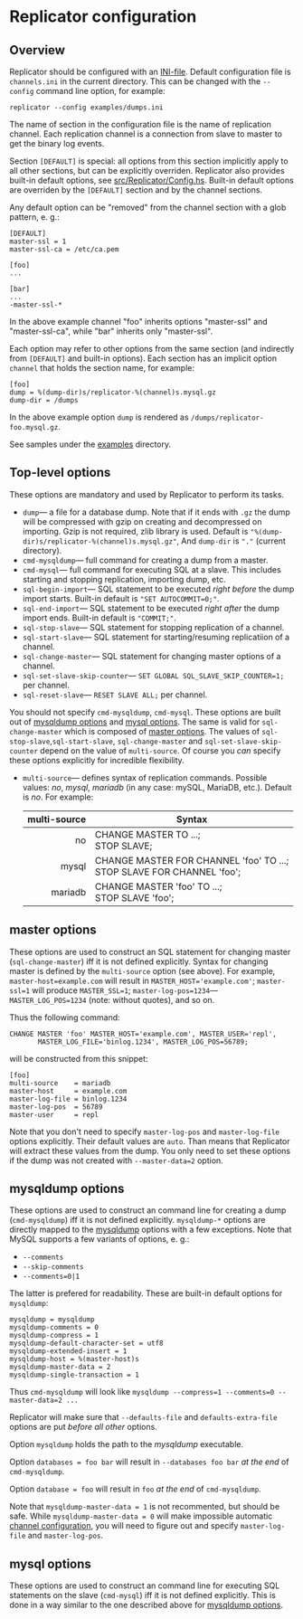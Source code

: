 Replicator configuration
========================

Overview
--------

Replicator should be configured with an [INI-file](http://en.wikipedia.org/wiki/INI_file).
Default configuration file is `channels.ini` in the current directory.
This can be changed with the `--config` command line option, for example:

    replicator --config examples/dumps.ini

The name of section in the configuration file is the name of replication channel.
Each replication channel is a connection from slave to master to get the binary log events. 

Section `[DEFAULT]` is special: all options from this section implicitly apply to
all other sections, but can be explicitly overriden. Replicator also
provides built-in default options, see [src/Replicator/Config.hs](src/Replicator/Config.hs).
Built-in default options are overriden by the `[DEFAULT]` section and by the channel sections.

Any default option can be "removed" from the channel section with a glob pattern, e. g.:

    [DEFAULT]
    master-ssl = 1
    master-ssl-ca = /etc/ca.pem

    [foo]
    ...

    [bar]
    ...
    -master-ssl-*

In the above example channel "foo" inherits options "master-ssl" and "master-ssl-ca", while "bar"
inherits only "master-ssl".

Each option may refer to other options from the same section
(and indirectly from `[DEFAULT]` and built-in options). Each section
has an implicit option `channel` that holds the section name, for example:

    [foo]
    dump = %(dump-dir)s/replicator-%(channel)s.mysql.gz
    dump-dir = /dumps

In the above example option `dump` is rendered as `/dumps/replicator-foo.mysql.gz`.

See samples under the [examples](EXAMPLES.md) directory.


Top-level options
-----------------

These options are mandatory and used by Replicator to perform its tasks.

  * `dump`— a file for a database dump. Note that if it ends with `.gz` the dump will be compressed with gzip
     on creating and decompressed on importing. Gzip is not required, zlib library is used.
     Default is `"%(dump-dir)s/replicator-%(channel)s.mysql.gz"`, And `dump-dir` is `"."` (current directory).
  * `cmd-mysqldump`— full command for creating a dump from a master.
  * `cmd-mysql`— full command for executing SQL at a slave. This includes starting and stopping replication,
    importing dump, etc.
  * `sql-begin-import`— SQL statement to be executed *right before* the dump import starts.
     Built-in default is `"SET AUTOCOMMIT=0;"`.
  * `sql-end-import`— SQL statement to be executed *right after* the dump import ends.
    Built-in default is `"COMMIT;"`.
  * `sql-stop-slave`— SQL statement for stopping replication of a channel.
  * `sql-start-slave`— SQL statement for starting/resuming replicatiion of a channel.
  * `sql-change-master`— SQL statement for changing master options of a channel.
  * `sql-set-slave-skip-counter`— `SET GLOBAL SQL_SLAVE_SKIP_COUNTER=1;` per channel.
  * `sql-reset-slave`— `RESET SLAVE ALL;` per channel.

You should not specify `cmd-mysqldump`, `cmd-mysql`. These options are built out of
[mysqldump options](#mysqldump-options) and [mysql options](#mysql-options).
The same is valid for `sql-change-master` which is composed of [master options](#master-options).
The values of `sql-stop-slave`,`sql-start-slave`,  `sql-change-master` and `sql-set-slave-skip-counter`
depend on the value of `multi-source`.
Of course you *can* specify these options explicitly for incredible flexibility.

  * `multi-source`— defines syntax of replication commands.
    Possible values: *no*, *mysql*, *mariadb* (in any case: mySQL, MariaDB, etc.).
    Default is *no*. For example:

       multi-source | Syntax
      -------------:|-------------------------------------------------
       no           | CHANGE MASTER TO ...;<br>STOP SLAVE;
       mysql        | CHANGE MASTER FOR CHANNEL 'foo' TO ...;<br>STOP SLAVE FOR CHANNEL 'foo';
       mariadb      | CHANGE MASTER 'foo' TO ...;<br>STOP SLAVE 'foo';


master options
--------------

These options are used to construct an SQL statement for changing master (`sql-change-master`)
iff it is not defined explicitly. Syntax for changing master is defined by the `multi-source`
option (see above). For example, `master-host=example.com` will result in `MASTER_HOST='example.com'`;
`master-ssl=1` will produce `MASTER_SSL=1`;  `master-log-pos=1234`— `MASTER_LOG_POS=1234` (note: without quotes), and so on.

Thus the following command:

    CHANGE MASTER 'foo' MASTER_HOST='example.com', MASTER_USER='repl',
           MASTER_LOG_FILE='binlog.1234', MASTER_LOG_POS=56789;

will be constructed from this snippet:

    [foo]
    multi-source    = mariadb
    master-host     = example.com
    master-log-file = binlog.1234
    master-log-pos  = 56789
    master-user     = repl

Note that you don't need to specify `master-log-pos` and `master-log-file` options explicitly.
Their default values are `auto`. Than means that Replicator will extract these values
from the dump. You only need to set these options if the dump was not created with `--master-data=2`
option.

mysqldump options
-----------------

These options are used to construct an command line for creating a dump (`cmd-mysqldump`) iff it is not defined explicitly. `mysqldump-*` options are directly mapped to the
[mysqldump](http://dev.mysql.com/doc/refman/5.7/en/mysqldump.html) options with a few exceptions. Note that MySQL supports a few variants of options, e. g.:
 * `--comments`
 * `--skip-comments`
 * `--comments=0|1`

The latter is prefered for readability.
These are built-in default options for `mysqldump`:

    mysqldump = mysqldump
    mysqldump-comments = 0
    mysqldump-compress = 1
    mysqldump-default-character-set = utf8
    mysqldump-extended-insert = 1
    mysqldump-host = %(master-host)s
    mysqldump-master-data = 2
    mysqldump-single-transaction = 1

Thus `cmd-mysqldump` will look like `mysqldump --compress=1 --comments=0 --master-data=2 ...`

Replicator will make sure that `--defaults-file` and `defaults-extra-file` options
are put *before all other* options.

Option `mysqldump` holds the path to the *mysqldump* executable.

Option `databases = foo bar` will result in `--databases foo bar` *at the end* of `cmd-mysqldump`.

Option `database = foo` will result in `foo` *at the end* of `cmd-mysqldump`.

Note that `mysqldump-master-data = 1` is not recommented, but should be safe.
While `mysqldump-master-data = 0` will make impossible automatic [channel configuration](#master-options),
you will need to figure out and specify `master-log-file` and `master-log-pos`.

mysql options
-------------

These options are used to construct an command line for executing SQL statements on the slave (`cmd-mysql`) iff it is not defined explicitly. This is done in a way similar to the one described above for [mysqldump options](#mysqldump-options).
